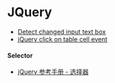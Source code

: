 # JQuery

* [Detect changed input text box](http://stackoverflow.com/questions/6153047/detect-changed-input-text-box)
* [jQuery click on table cell event](https://stackoverflow.com/questions/6290701/jquery-click-on-table-cell-event)

#### Selector
* [jQuery 参考手册 - 选择器](http://www.w3school.com.cn/jquery/jquery_ref_selectors.asp)

